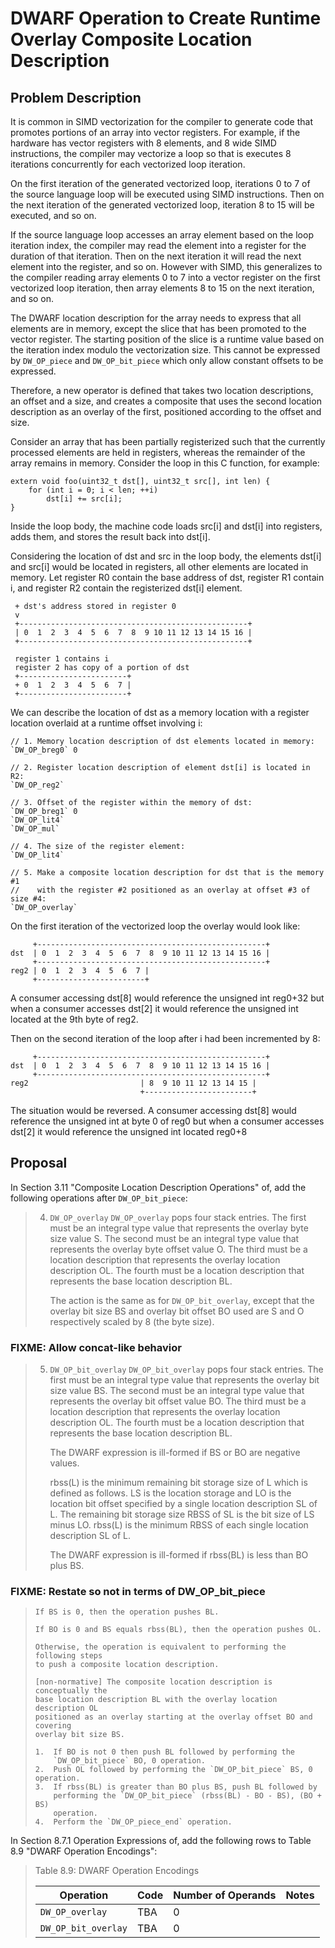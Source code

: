 # DWARF Operation to Create Runtime Overlay Composite Location Description

## Problem Description

It is common in SIMD vectorization for the compiler to generate code that
promotes portions of an array into vector registers. For example, if the
hardware has vector registers with 8 elements, and 8 wide SIMD instructions, the
compiler may vectorize a loop so that is executes 8 iterations concurrently for
each vectorized loop iteration.

On the first iteration of the generated vectorized loop, iterations 0 to 7 of
the source language loop will be executed using SIMD instructions. Then on the
next iteration of the generated vectorized loop, iteration 8 to 15 will be
executed, and so on.

If the source language loop accesses an array element based on the
loop iteration index, the compiler may read the element into a
register for the duration of that iteration. Then on the next
iteration it will read the next element into the register, and so
on. However with SIMD, this generalizes to the compiler reading array
elements 0 to 7 into a vector register on the first vectorized loop
iteration, then array elements 8 to 15 on the next iteration, and so
on.

The DWARF location description for the array needs to express that all elements
are in memory, except the slice that has been promoted to the vector register.
The starting position of the slice is a runtime value based on the iteration
index modulo the vectorization size. This cannot be expressed by `DW_OP_piece`
and `DW_OP_bit_piece` which only allow constant offsets to be expressed.

Therefore, a new operator is defined that takes two location
descriptions, an offset and a size, and creates a composite that uses
the second location description as an overlay of the first, positioned
according to the offset and size.

Consider an array that has been partially registerized such that the currently
processed elements are held in registers, whereas the remainder of the array
remains in memory. Consider the loop in this C function, for example:

    extern void foo(uint32_t dst[], uint32_t src[], int len) {
        for (int i = 0; i < len; ++i)
            dst[i] += src[i];
    }

Inside the loop body, the machine code loads src[i] and dst[i] into registers,
adds them, and stores the result back into dst[i].

Considering the location of dst and src in the loop body, the elements dst[i]
and src[i] would be located in registers, all other elements are located in
memory. Let register R0 contain the base address of dst, register R1 contain i,
and register R2 contain the registerized dst[i] element.

     + dst's address stored in register 0
     v
     +---------------------------------------------------+
     | 0  1  2  3  4  5  6  7  8  9 10 11 12 13 14 15 16 |
     +---------------------------------------------------+

     register 1 contains i
     register 2 has copy of a portion of dst
     +------------------------+
     + 0  1  2  3  4  5  6  7 |
     +------------------------+
     
We can describe the location of dst as a memory location with a
register location overlaid at a runtime offset involving i:

    // 1. Memory location description of dst elements located in memory:
    `DW_OP_breg0` 0

    // 2. Register location description of element dst[i] is located in R2:
    `DW_OP_reg2`

    // 3. Offset of the register within the memory of dst:
    `DW_OP_breg1` 0
    `DW_OP_lit4`
    `DW_OP_mul`

    // 4. The size of the register element:
    `DW_OP_lit4`

    // 5. Make a composite location description for dst that is the memory #1
    //    with the register #2 positioned as an overlay at offset #3 of size #4:
    `DW_OP_overlay`

On the first iteration of the vectorized loop the overlay would look like:

         +---------------------------------------------------+
    dst  | 0  1  2  3  4  5  6  7  8  9 10 11 12 13 14 15 16 |
         +---------------------------------------------------+
    reg2 | 0  1  2  3  4  5  6  7 |
         +------------------------+

A consumer accessing dst[8] would reference the unsigned int reg0+32
but when a consumer accesses dst[2] it would reference the unsigned
int located at the 9th byte of reg2.

Then on the second iteration of the loop after i had been incremented by 8:

         +---------------------------------------------------+
    dst  | 0  1  2  3  4  5  6  7  8  9 10 11 12 13 14 15 16 |
         +---------------------------------------------------+
    reg2                         | 8  9 10 11 12 13 14 15 |
                                 +------------------------+

The situation would be reversed. A consumer accessing dst[8] would
reference the unsigned int at byte 0 of reg0 but when a consumer
accesses dst[2] it would reference the unsigned int located reg0+8

## Proposal

In Section 3.11 "Composite Location Description Operations" of, add
the following operations after `DW_OP_bit_piece`:

> 4.  `DW_OP_overlay`
>     `DW_OP_overlay` pops four stack entries. The first must be an integral
>     type value that represents the overlay byte size value S. The second
>     must be an integral type value that represents the overlay byte offset
>     value O. The third must be a location description that represents the
>     overlay location description OL. The fourth must be a location
>     description that represents the base location description BL.
>
>     The action is the same as for `DW_OP_bit_overlay`, except that the overlay
>     bit size BS and overlay bit offset BO used are S and O respectively
>     scaled by 8 (the byte size).

### FIXME: Allow concat-like behavior

> 5.  `DW_OP_bit_overlay`
>     `DW_OP_bit_overlay` pops four stack entries. The first must be an integral
>     type value that represents the overlay bit size value BS. The second
>     must be an integral type value that represents the overlay bit offset
>     value BO. The third must be a location description that represents the
>     overlay location description OL. The fourth must be a location
>     description that represents the base location description BL.
>
>     The DWARF expression is ill-formed if BS or BO are negative values.
>
>     rbss(L) is the minimum remaining bit storage size of L which is defined
>     as follows. LS is the location storage and LO is the location bit offset
>     specified by a single location description SL of L. The remaining bit
>     storage size RBSS of SL is the bit size of LS minus LO. rbss(L) is the
>     minimum RBSS of each single location description SL of L.
>
>     The DWARF expression is ill-formed if rbss(BL) is less than BO plus BS.

### FIXME: Restate so not in terms of DW_OP_bit_piece

>     If BS is 0, then the operation pushes BL.
>
>     If BO is 0 and BS equals rbss(BL), then the operation pushes OL.
>
>     Otherwise, the operation is equivalent to performing the following steps
>     to push a composite location description.
>
>     [non-normative] The composite location description is conceptually the
>     base location description BL with the overlay location description OL
>     positioned as an overlay starting at the overlay offset BO and covering
>     overlay bit size BS.
>
>     1.  If BO is not 0 then push BL followed by performing the
>         `DW_OP_bit_piece` BO, 0 operation.
>     2.  Push OL followed by performing the `DW_OP_bit_piece` BS, 0 operation.
>     3.  If rbss(BL) is greater than BO plus BS, push BL followed by
>         performing the `DW_OP_bit_piece` (rbss(BL) - BO - BS), (BO + BS)
>         operation.
>     4.  Perform the `DW_OP_piece_end` operation.

In Section 8.7.1 Operation Expressions of, add the following
rows to Table 8.9 "DWARF Operation Encodings":

> Table 8.9: DWARF Operation Encodings
>
> | Operation                          | Code  | Number of Operands | Notes |
> | ---------------------------------- | ----- | ------------------ | ----- |
> | `DW_OP_overlay`                    | TBA   | 0                  |       |
> | `DW_OP_bit_overlay`                | TBA   | 0                  |       |
